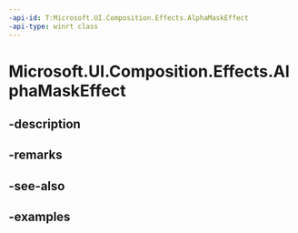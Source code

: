 ```yaml
---
-api-id: T:Microsoft.UI.Composition.Effects.AlphaMaskEffect
-api-type: winrt class
---
```


<!-- Class syntax.
public class AlphaMaskEffect : IGraphicsEffect, IGraphicsEffectSource
-->

# Microsoft.UI.Composition.Effects.AlphaMaskEffect

## -description

## -remarks

## -see-also

## -examples


